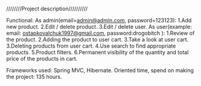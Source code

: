 ////////Project description//////////

Functional:
As admin(email=admin@admin.com, password=123123):
1.Add new product.
2.Edit / delete product.
3.Edit / delete user.
As user(example: email: ostapkovalchuk1997@gmail.com, password:drogobitch ):
1.Review of the product.
2.Adding the product to user cart.
3.Take a look at user cart.
3.Deleting products from user cart.
4.Use search to find appropriate products.
5.Product filters.
6.Permanent visibility of the quantity and total price of the products in cart.


Frameworks used: Spring MVC, Hibernate.
Oriented time, spend on making the project: 135 hours.
